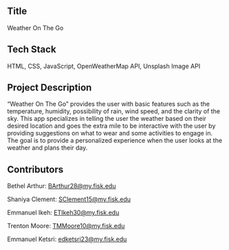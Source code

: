 

<h2>Title</h2>

Weather On The Go

<h2>Tech Stack</h2>

HTML, CSS, JavaScript, OpenWeatherMap API, Unsplash Image API

<h2>Project Description</h2>

“Weather On The Go” provides the user with basic features such as the temperature, humidity, possibility of rain,
wind speed, and the clarity of the sky. This app specializes in telling the user the weather based on their desired 
location and goes the extra mile to be interactive with the user by providing suggestions on what to wear and some
activities to engage in. The goal is to provide a personalized experience when the user looks at the weather and plans their day.

   
<h2>Contributors</h2>

Bethel Arthur: BArthur28@my.fisk.edu

Shaniya Clement: SClement15@my.fisk.edu 

Emmanuel Ikeh: ETIkeh30@my.fisk.edu

Trenton Moore: TMMoore10@my.fisk.edu 

Emmanuel Ketsri: edketsri23@my.fisk.edu
